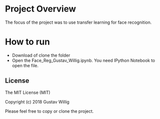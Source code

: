 # Project Overview
The focus of the project was to use transfer learning for face recognition.

# How to run
* Download of clone the folder
* Open the Face_Reg_Gustav_Willig.ipynb. You need IPython Notebook to open the file. 

## License
The MIT License (MIT)

Copyright (c) 2018 Gustav Willig

Please feel free to copy or clone the project.
